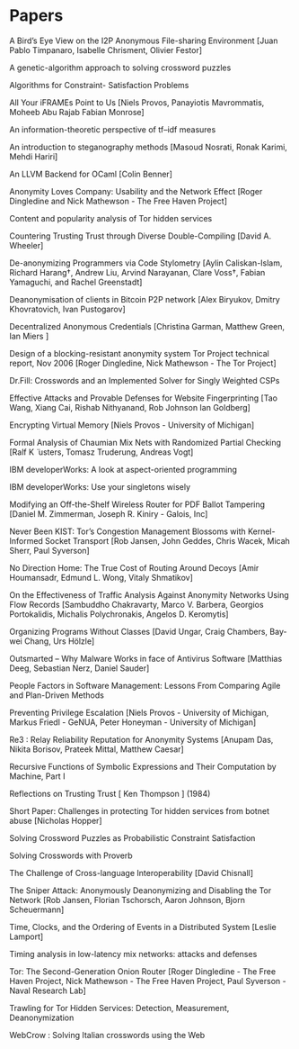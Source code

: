 Papers
======

A Bird’s Eye View on the I2P Anonymous File-sharing Environment \[Juan Pablo Timpanaro, Isabelle Chrisment, Olivier Festor\]

A genetic-algorithm approach to solving crossword puzzles

Algorithms for Constraint- Satisfaction Problems

All Your iFRAMEs Point to Us \[Niels Provos, Panayiotis Mavrommatis, Moheeb Abu Rajab Fabian Monrose\]

An information-theoretic perspective of tf–idf measures

An introduction to steganography methods \[Masoud Nosrati, Ronak Karimi, Mehdi Hariri\]

An LLVM Backend for OCaml \[Colin Benner\]

Anonymity Loves Company: Usability and the Network Effect \[Roger Dingledine and Nick Mathewson - The Free Haven Project\]

Content and popularity analysis of Tor hidden services

Countering Trusting Trust through Diverse Double-Compiling \[David A. Wheeler\]

De-anonymizing Programmers via Code Stylometry \[Aylin Caliskan-Islam, Richard Harang†, Andrew Liu, Arvind Narayanan, Clare Voss†, Fabian Yamaguchi, and Rachel Greenstadt\]

Deanonymisation of clients in Bitcoin P2P network \[Alex Biryukov, Dmitry Khovratovich, Ivan Pustogarov\]

Decentralized Anonymous Credentials \[Christina Garman, Matthew Green, Ian Miers
\]

Design of a blocking-resistant anonymity system Tor Project technical report, Nov 2006 \[Roger Dingledine, Nick Mathewson - The Tor Project\]

Dr.Fill: Crosswords and an Implemented Solver for Singly Weighted CSPs

Effective Attacks and Provable Defenses for Website Fingerprinting \[Tao Wang, Xiang Cai, Rishab Nithyanand, Rob Johnson Ian Goldberg\]

Encrypting Virtual Memory \[Niels Provos - University of Michigan\]

Formal Analysis of Chaumian Mix Nets with Randomized Partial Checking \[Ralf K ̈ usters, Tomasz Truderung, Andreas Vogt\]

IBM developerWorks: A look at aspect-oriented programming

IBM developerWorks: Use your singletons wisely

Modifying an Off-the-Shelf Wireless Router for PDF Ballot Tampering \[Daniel M. Zimmerman, Joseph R. Kiniry - Galois, Inc\]

Never Been KIST: Tor’s Congestion Management Blossoms with Kernel-Informed Socket Transport \[Rob Jansen,  John Geddes, Chris Wacek, Micah Sherr, Paul Syverson\]

No Direction Home: The True Cost of Routing Around Decoys \[Amir Houmansadr, Edmund L. Wong, Vitaly Shmatikov\]

On the Effectiveness of Traffic Analysis Against Anonymity Networks Using Flow Records \[Sambuddho Chakravarty,  Marco V. Barbera, Georgios Portokalidis, Michalis Polychronakis, Angelos D. Keromytis\]

Organizing Programs Without Classes \[David Ungar, Craig Chambers, Bay-wei Chang, Urs Hölzle\]

Outsmarted – Why Malware Works in face of Antivirus Software \[Matthias Deeg, Sebastian Nerz, Daniel Sauder\]

People Factors in Software Management: Lessons From Comparing Agile and Plan-Driven
Methods

Preventing Privilege Escalation \[Niels Provos - University of Michigan, Markus Friedl - GeNUA, Peter Honeyman - University of Michigan\]

Re3 : Relay Reliability Reputation for Anonymity Systems \[Anupam Das, Nikita Borisov, Prateek Mittal, Matthew Caesar\]

Recursive Functions of Symbolic Expressions and Their Computation by Machine, Part I

Reflections on Trusting Trust \[ Ken Thompson \] (1984)

Short Paper: Challenges in protecting Tor hidden services from botnet abuse \[Nicholas Hopper\]

Solving Crossword Puzzles as Probabilistic Constraint Satisfaction

Solving Crosswords with Proverb
 
The Challenge of Cross-language Interoperability \[David Chisnall\]

The Sniper Attack: Anonymously Deanonymizing and Disabling the Tor Network \[Rob Jansen, Florian Tschorsch, Aaron Johnson, Bjorn Scheuermann\]

Time, Clocks, and the Ordering of Events in a Distributed System \[Leslie Lamport\]

Timing analysis in low-latency mix networks: attacks and defenses

Tor: The Second-Generation Onion Router \[Roger Dingledine - The Free Haven Project, Nick Mathewson - The Free Haven Project, Paul Syverson - Naval Research Lab\]

Trawling for Tor Hidden Services: Detection, Measurement, Deanonymization

WebCrow : Solving Italian crosswords using the Web

